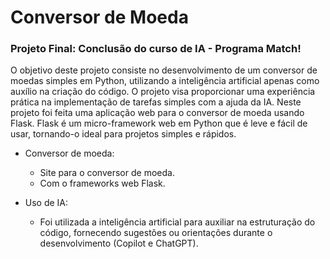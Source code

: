 # Conversor de Moeda

### Projeto Final: Conclusão do curso de IA - Programa Match!

O objetivo deste projeto consiste no desenvolvimento de um conversor de moedas simples em Python, utilizando a inteligência artificial apenas como auxílio na criação do código. O projeto visa proporcionar uma experiência prática na implementação de tarefas simples com a ajuda da IA. Neste projeto foi feita uma aplicação web para o conversor de moeda usando Flask.  Flask é um micro-framework web em Python que é leve e fácil de usar, tornando-o ideal para projetos simples e rápidos.   
                     
- Conversor de moeda:
  - Site para o conversor de moeda.
  - Com o frameworks web Flask.

- Uso de IA:
  - Foi utilizada a inteligência artificial para auxiliar na estruturação do código, fornecendo sugestões ou orientações durante o desenvolvimento (Copilot e ChatGPT).
